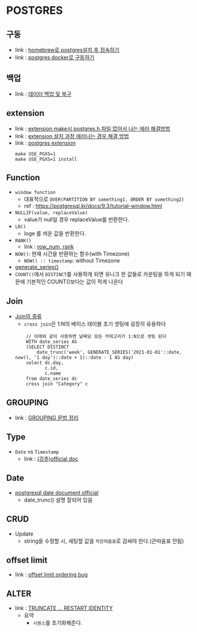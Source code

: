 # POSTGRES

## 구동

- link : [homebrew로 postgres설치 후 접속하기](https://reinvestment.tistory.com/66)
- link : [postgres docker로 구동하기](https://devinlife.com/postgresql/run-postgresql-on-docker/)

## 백업

- link : [데이터 백업 및 복구](https://bhpark.tistory.com/225)

## extension

- link : [extension make시 postgres.h 파일 없어서 나는 에러 해결방법](https://stackoverflow.com/questions/56724622/how-to-fix-postgres-h-file-not-found-problem)
- link : [extension 설치 과정 에러나는 경우 해결 방법](https://effortmakesme.tistory.com/32)
- link : [postgres extension](https://bitnine.tistory.com/536)
  ```
  make USE_PGXS=1
  make USE_PGXS=1 install
  ```

## Function

- `window function`
  - 대표적으로 `OVER(PARTITION BY something1, ORDER BY something2)`
  - ref : https://postgresql.kr/docs/9.3/tutorial-window.html
- `NULLIF(value, replaceValue)`
  - value가 null일 경우 replaceValue를 반환한다.
- `LN()`
  - loge 를 씌운 값을 반환한다.
- `RANK()`
  - link : [row_num, rank](https://new-hero.tistory.com/22)
- `NOW()`: 현재 시간을 반환하는 함수(with Timezone)
  - `NOW() :: timestamp`: without Timezone
- [generate_series()](https://sas-study.tistory.com/380)
- `COUNT()`에서 `DISTINCT`를 사용하게 되면 유니크 한 값들로 카운팅을 하게 되기 때문에 기본적인 COUNT()보다는 값이 적게 나온다

## Join

- [Join의 종류](https://ysyblog.tistory.com/141)
  - `cross join`은 1:N의 베이스 테이블 초기 셋팅에 굉장히 유용하다
  ```
      // 아래와 같이 사용하면 날짜당 모든 카테고리가 1:N으로 셋팅 된다
      WITH date_series AS
      (SELECT DISTINCT
          date_trunc('week', GENERATE_SERIES('2021-01-01'::date, now(), '1 day')::date + 1)::date - 1 AS day)
      select dc.day,
             c.id,
             c.name
      from date_series dc
      cross join "Category" c
  ```

## GROUPING

- link : [GROUPING 문법 정리](https://ga-you-ni.tistory.com/238)

## Type

- `Date` vs `Timestamp`
  - link : [(강추)official doc](https://www.postgresql.org/docs/current/functions-datetime.html)

## Date

- [postgresql date document official](https://www.postgresql.org/docs/current/functions-datetime.html)
  - date_trunc() 설명 잘되어 있음

## CRUD

- Update
  - string을 수정할 시, 세팅할 값을 `작은따옴표`로 감싸야 한다.(큰따옴표 안됨)

## offset limit

- link : [offset limit ordering bug](https://stackoverflow.com/questions/13580826/postgresql-repeating-rows-from-limit-offset)

## ALTER

- link : [TRUNCATE ... RESTART IDENTITY](https://www.postgresql.org/docs/current/sql-truncate.html)
  - 요약
    - `시퀀스`를 초기화해준다.
